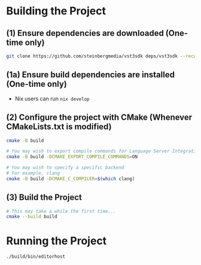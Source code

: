 # Building the Project

## (1) Ensure dependencies are downloaded (One-time only)

```bash
git clone https://github.com/steinbergmedia/vst3sdk deps/vst3sdk --recursive
```

## (1a) Ensure build dependencies are installed (One-time only)
- Nix users can run `nix develop`

## (2) Configure the project with CMake (Whenever CMakeLists.txt is modified)
```bash
cmake -B build

# You may wish to export compile commands for Language Server Integration
cmake -B build -DCMAKE_EXPORT_COMPILE_COMMANDS=ON

# You may wish to specify a specific backend
# For example, clang
cmake -B build -DCMAKE_C_COMPILER=$(which clang)
```

## (3) Build the Project
```bash
# This may take a while the first time...
cmake --build build
```


# Running the Project
```bash
./build/bin/editorhost
```
